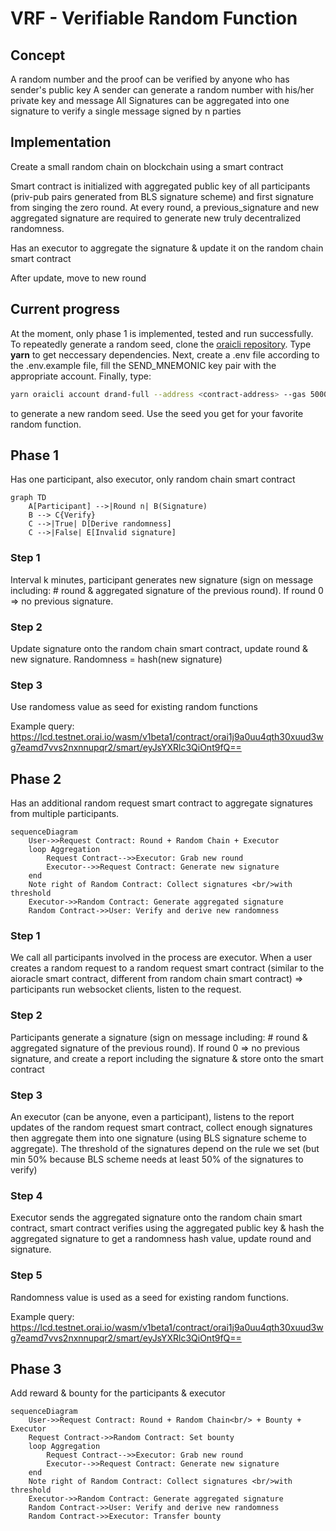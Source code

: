 # VRF - Verifiable Random Function

## Concept

A random number and the proof can be verified by anyone who has sender's public key
A sender can generate a random number with his/her private key and message
All Signatures can be aggregated into one signature to verify a single message signed by n parties

## Implementation

Create a small random chain on blockchain using a smart contract

Smart contract is initialized with aggregated public key of all participants (priv-pub pairs generated from BLS signature scheme) and first signature from singing the zero round. At every round, a previous_signature and new aggregated signature are required to generate new truly decentralized randomness.

Has an executor to aggregate the signature & update it on the random chain smart contract

After update, move to new round

## Current progress

At the moment, only phase 1 is implemented, tested and run successfully. To repeatedly generate a random seed, clone the [oraicli repository](https://github.com/oraichain/oraicli). Type **yarn** to get neccessary dependencies. Next, create a .env file according to the .env.example file, fill the SEND_MNEMONIC key pair with the appropriate account. Finally, type:

```bash
yarn oraicli account drand-full --address <contract-address> --gas 50000000
```

to generate a new random seed. Use the seed you get for your favorite random function.

## Phase 1

Has one participant, also executor, only random chain smart contract

```mermaid
graph TD
    A[Participant] -->|Round n| B(Signature)
    B --> C{Verify}
    C -->|True| D[Derive randomness]
    C -->|False| E[Invalid signature]
```

### Step 1

Interval k minutes, participant generates new signature (sign on message including: # round & aggregated signature of the previous round). If round 0 => no previous signature.

### Step 2

Update signature onto the random chain smart contract, update round & new signature. Randomness = hash(new signature)

### Step 3

Use randomess value as seed for existing random functions

Example query: https://lcd.testnet.orai.io/wasm/v1beta1/contract/orai1j9a0uu4qth30xuud3wg7eamd7vvs2nxnnupqr2/smart/eyJsYXRlc3QiOnt9fQ==

## Phase 2

Has an additional random request smart contract to aggregate signatures from multiple participants.

```mermaid
sequenceDiagram
    User->>Request Contract: Round + Random Chain + Executor
    loop Aggregation
        Request Contract-->>Executor: Grab new round
        Executor-->>Request Contract: Generate new signature
    end
    Note right of Random Contract: Collect signatures <br/>with threshold
    Executor->>Random Contract: Generate aggregated signature
    Random Contract->>User: Verify and derive new randomness

```

### Step 1

We call all participants involved in the process are executor.
When a user creates a random request to a random request smart contract (similar to the aioracle smart contract, different from random chain smart contract) => participants run websocket clients, listen to the request.

### Step 2

Participants generate a signature (sign on message including: # round & aggregated signature of the previous round). If round 0 => no previous signature, and create a report including the signature & store onto the smart contract

### Step 3

An executor (can be anyone, even a participant), listens to the report updates of the random request smart contract, collect enough signatures then aggregate them into one signature (using BLS signature scheme to aggregate). The threshold of the signatures depend on the rule we set (but min 50% because BLS scheme needs at least 50% of the signatures to verify)

### Step 4

Executor sends the aggregated signature onto the random chain smart contract, smart contract verifies using the aggregated public key & hash the aggregated signature to get a randomness hash value, update round and signature.

### Step 5

Randomness value is used as a seed for existing random functions.

Example query: https://lcd.testnet.orai.io/wasm/v1beta1/contract/orai1j9a0uu4qth30xuud3wg7eamd7vvs2nxnnupqr2/smart/eyJsYXRlc3QiOnt9fQ==

## Phase 3

Add reward & bounty for the participants & executor

```mermaid
sequenceDiagram
    User->>Request Contract: Round + Random Chain<br/> + Bounty + Executor
    Request Contract->>Random Contract: Set bounty
    loop Aggregation
        Request Contract-->>Executor: Grab new round
        Executor-->>Request Contract: Generate new signature
    end
    Note right of Random Contract: Collect signatures <br/>with threshold
    Executor->>Random Contract: Generate aggregated signature
    Random Contract->>User: Verify and derive new randomness
    Random Contract->>Executor: Transfer bounty

```
